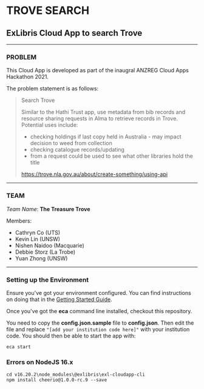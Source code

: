 # TROVE SEARCH

## ExLibris Cloud App to search Trove

---

### PROBLEM

This Cloud App is developed as part of the inaugral ANZREG Cloud Apps Hackathon 2021.

The problem statement is as follows:

> Search Trove
>
> Similar to the Hathi Trust app, use metadata from bib records and resource sharing requests in Alma to retrieve records in Trove.
> Potential uses include:
>
> -   checking holdings if last copy held in Australia - may impact decision to weed from collection
> -   checking catalogue records/updating
> -   from a request could be used to see what other libraries hold the title
>
> https://trove.nla.gov.au/about/create-something/using-api

---

### TEAM

_Team Name_: **The Treasure Trove**

Members:

-   Cathryn Co (UTS)
-   Kevin Lin (UNSW)
-   Nishen Naidoo (Macquarie)
-   Debbie Storz (La Trobe)
-   Yuan Zhong (UNSW)

---

### Setting up the Environment

Ensure you've got your environment configured. You can find instructions on doing that in the [Getting Started Guide](https://developers.exlibrisgroup.com/cloudapps/started/).

Once you've got the **eca** command line installed, checkout this repository.

You need to copy the **config.json.sample** file to **config.json**. Then edit the file and replace `"[add your institution code here]"` with your institution code. You should then be able to start the app with:

```
eca start
```

### Errors on NodeJS 16.x

```
cd v16.20.2\node_modules\@exlibris\exl-cloudapp-cli
npm install cheerio@1.0.0-rc.9 --save
```
